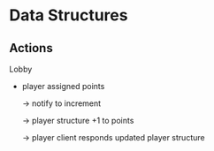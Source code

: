 # Data Structures

## Actions

Lobby

- player assigned points

  -> notify to increment

  -> player structure +1 to points

  -> player client responds updated player structure
